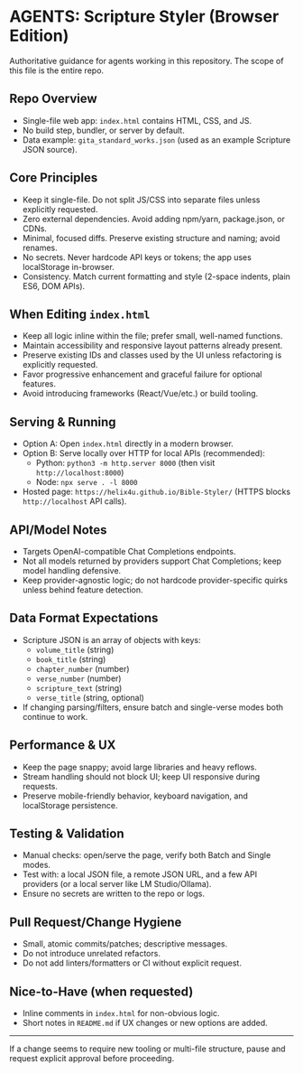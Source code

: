 # AGENTS: Scripture Styler (Browser Edition)

Authoritative guidance for agents working in this repository. The scope of this file is the entire repo.

## Repo Overview
- Single-file web app: `index.html` contains HTML, CSS, and JS.
- No build step, bundler, or server by default.
- Data example: `gita_standard_works.json` (used as an example Scripture JSON source).

## Core Principles
- Keep it single-file. Do not split JS/CSS into separate files unless explicitly requested.
- Zero external dependencies. Avoid adding npm/yarn, package.json, or CDNs.
- Minimal, focused diffs. Preserve existing structure and naming; avoid renames.
- No secrets. Never hardcode API keys or tokens; the app uses localStorage in-browser.
- Consistency. Match current formatting and style (2-space indents, plain ES6, DOM APIs).

## When Editing `index.html`
- Keep all logic inline within the file; prefer small, well-named functions.
- Maintain accessibility and responsive layout patterns already present.
- Preserve existing IDs and classes used by the UI unless refactoring is explicitly requested.
- Favor progressive enhancement and graceful failure for optional features.
- Avoid introducing frameworks (React/Vue/etc.) or build tooling.

## Serving & Running
- Option A: Open `index.html` directly in a modern browser.
- Option B: Serve locally over HTTP for local APIs (recommended):
  - Python: `python3 -m http.server 8000` (then visit `http://localhost:8000`)
  - Node: `npx serve . -l 8000`
- Hosted page: `https://helix4u.github.io/Bible-Styler/` (HTTPS blocks `http://localhost` API calls).

## API/Model Notes
- Targets OpenAI-compatible Chat Completions endpoints.
- Not all models returned by providers support Chat Completions; keep model handling defensive.
- Keep provider-agnostic logic; do not hardcode provider-specific quirks unless behind feature detection.

## Data Format Expectations
- Scripture JSON is an array of objects with keys:
  - `volume_title` (string)
  - `book_title` (string)
  - `chapter_number` (number)
  - `verse_number` (number)
  - `scripture_text` (string)
  - `verse_title` (string, optional)
- If changing parsing/filters, ensure batch and single-verse modes both continue to work.

## Performance & UX
- Keep the page snappy; avoid large libraries and heavy reflows.
- Stream handling should not block UI; keep UI responsive during requests.
- Preserve mobile-friendly behavior, keyboard navigation, and localStorage persistence.

## Testing & Validation
- Manual checks: open/serve the page, verify both Batch and Single modes.
- Test with: a local JSON file, a remote JSON URL, and a few API providers (or a local server like LM Studio/Ollama).
- Ensure no secrets are written to the repo or logs.

## Pull Request/Change Hygiene
- Small, atomic commits/patches; descriptive messages.
- Do not introduce unrelated refactors.
- Do not add linters/formatters or CI without explicit request.

## Nice-to-Have (when requested)
- Inline comments in `index.html` for non-obvious logic.
- Short notes in `README.md` if UX changes or new options are added.

---
If a change seems to require new tooling or multi-file structure, pause and request explicit approval before proceeding.
